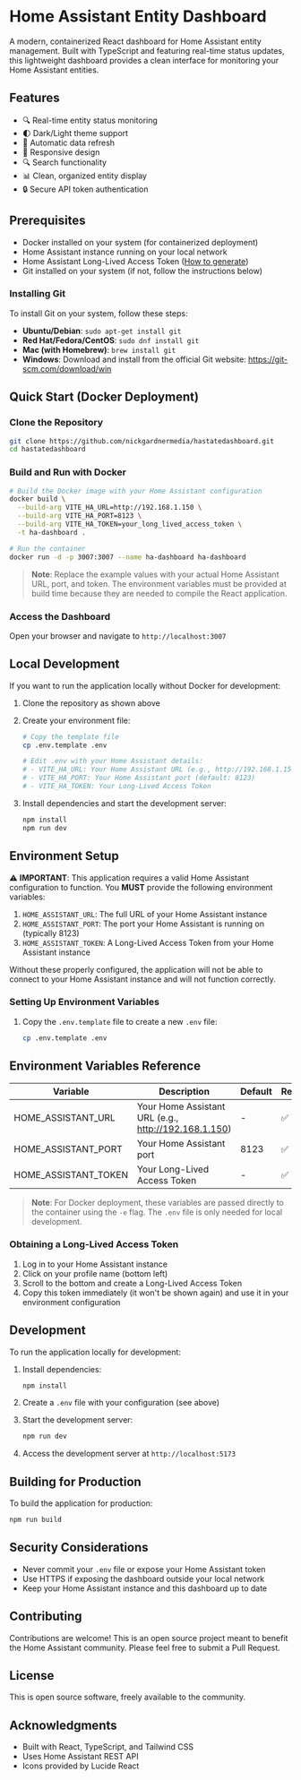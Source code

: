 # Home Assistant Entity Dashboard

A modern, containerized React dashboard for Home Assistant entity management. Built with TypeScript and featuring real-time status updates, this lightweight dashboard provides a clean interface for monitoring your Home Assistant entities.

## Features

- 🔍 Real-time entity status monitoring
- 🌓 Dark/Light theme support
- 🔄 Automatic data refresh
- 📱 Responsive design
- 🔍 Search functionality
- 📊 Clean, organized entity display
- 🔒 Secure API token authentication

## Prerequisites

- Docker installed on your system (for containerized deployment)
- Home Assistant instance running on your local network
- Home Assistant Long-Lived Access Token ([How to generate](https://developers.home-assistant.io/docs/auth_api/#long-lived-access-token))
- Git installed on your system (if not, follow the instructions below)

### Installing Git

To install Git on your system, follow these steps:

- **Ubuntu/Debian**: `sudo apt-get install git`
- **Red Hat/Fedora/CentOS**: `sudo dnf install git`
- **Mac (with Homebrew)**: `brew install git`
- **Windows**: Download and install from the official Git website: https://git-scm.com/download/win

## Quick Start (Docker Deployment)

### Clone the Repository
```bash
git clone https://github.com/nickgardnermedia/hastatedashboard.git
cd hastatedashboard
```

### Build and Run with Docker
```bash
# Build the Docker image with your Home Assistant configuration
docker build \
  --build-arg VITE_HA_URL=http://192.168.1.150 \
  --build-arg VITE_HA_PORT=8123 \
  --build-arg VITE_HA_TOKEN=your_long_lived_access_token \
  -t ha-dashboard .

# Run the container
docker run -d -p 3007:3007 --name ha-dashboard ha-dashboard
```

> **Note**: Replace the example values with your actual Home Assistant URL, port, and token. The environment variables must be provided at build time because they are needed to compile the React application.

### Access the Dashboard
Open your browser and navigate to `http://localhost:3007`

## Local Development

If you want to run the application locally without Docker for development:

1. Clone the repository as shown above

2. Create your environment file:
   ```bash
   # Copy the template file
   cp .env.template .env
   
   # Edit .env with your Home Assistant details:
   # - VITE_HA_URL: Your Home Assistant URL (e.g., http://192.168.1.150)
   # - VITE_HA_PORT: Your Home Assistant port (default: 8123)
   # - VITE_HA_TOKEN: Your Long-Lived Access Token
   ```

3. Install dependencies and start the development server:
   ```bash
   npm install
   npm run dev
   ```

## Environment Setup

⚠️ **IMPORTANT**: This application requires a valid Home Assistant configuration to function. You **MUST** provide the following environment variables:

1. `HOME_ASSISTANT_URL`: The full URL of your Home Assistant instance
2. `HOME_ASSISTANT_PORT`: The port your Home Assistant is running on (typically 8123)
3. `HOME_ASSISTANT_TOKEN`: A Long-Lived Access Token from your Home Assistant instance

Without these properly configured, the application will not be able to connect to your Home Assistant instance and will not function correctly.

### Setting Up Environment Variables

1. Copy the `.env.template` file to create a new `.env` file:
   ```bash
   cp .env.template .env
   ```

## Environment Variables Reference

| Variable | Description | Default | Required |
|----------|-------------|---------|----------|
| HOME_ASSISTANT_URL | Your Home Assistant URL (e.g., http://192.168.1.150) | - | ✅ Yes |
| HOME_ASSISTANT_PORT | Your Home Assistant port | 8123 | ✅ Yes |
| HOME_ASSISTANT_TOKEN | Your Long-Lived Access Token | - | ✅ Yes |

> **Note**: For Docker deployment, these variables are passed directly to the container using the `-e` flag. The `.env` file is only needed for local development.

### Obtaining a Long-Lived Access Token

1. Log in to your Home Assistant instance
2. Click on your profile name (bottom left)
3. Scroll to the bottom and create a Long-Lived Access Token
4. Copy this token immediately (it won't be shown again) and use it in your environment configuration

## Development

To run the application locally for development:

1. Install dependencies:
   ```bash
   npm install
   ```

2. Create a `.env` file with your configuration (see above)

3. Start the development server:
   ```bash
   npm run dev
   ```

4. Access the development server at `http://localhost:5173`

## Building for Production

To build the application for production:

```bash
npm run build
```

## Security Considerations

- Never commit your `.env` file or expose your Home Assistant token
- Use HTTPS if exposing the dashboard outside your local network
- Keep your Home Assistant instance and this dashboard up to date

## Contributing

Contributions are welcome! This is an open source project meant to benefit the Home Assistant community. Please feel free to submit a Pull Request.

## License

This is open source software, freely available to the community.

## Acknowledgments

- Built with React, TypeScript, and Tailwind CSS
- Uses Home Assistant REST API
- Icons provided by Lucide React
